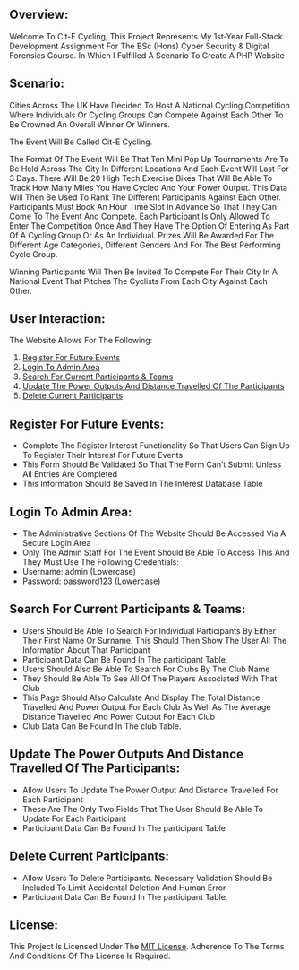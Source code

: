 ## Overview:

Welcome To Cit-E Cycling, This Project Represents My 1st-Year Full-Stack Development Assignment For The BSc (Hons) Cyber Security & Digital Forensics Course. In Which I Fulfilled A Scenario To Create A PHP Website

## Scenario:

Cities Across The UK Have Decided To Host A National Cycling Competition Where Individuals Or Cycling Groups Can Compete Against Each Other To Be Crowned An Overall Winner Or Winners. 

The Event Will Be Called Cit-E Cycling.

The Format Of The Event Will Be That Ten Mini Pop Up Tournaments Are To Be Held Across The City In Different Locations And Each Event Will Last For 3 Days. There Will Be 20 High Tech Exercise Bikes That Will Be Able To Track How Many Miles You Have Cycled And Your Power Output. This Data Will Then Be Used To Rank The Different Participants Against Each Other. Participants Must Book An Hour Time Slot In Advance So That They Can Come To The Event And Compete. Each Participant Is Only Allowed To Enter The Competition Once And They Have The Option Of Entering As Part Of A Cycling Group Or As An Individual. Prizes Will Be Awarded For The Different Age Categories, Different Genders And For The Best Performing Cycle Group. 

Winning Participants Will Then Be Invited To Compete For Their City In A National Event That Pitches The Cyclists From Each City Against Each Other. 

## User Interaction:

The Website Allows For The Following:

1. [Register For Future Events](#register-for-future-events)
2. [Login To Admin Area](#login-to-admin-area)
3. [Search For Current Participants & Teams](#search-for-current-participants--teams)
4. [Update The Power Outputs And Distance Travelled Of The Participants](#update-the-power-outputs-and-distance-travelled-of-the-participants)
5. [Delete Current Participants](#delete-current-participants)

## Register For Future Events:

- Complete The Register Interest Functionality So That Users Can Sign Up To Register Their Interest For Future Events
- This Form Should Be Validated So That The Form Can’t Submit Unless All Entries Are Completed 
- This Information Should Be Saved In The Interest Database Table



## Login To Admin Area:

- The Administrative Sections Of The Website Should Be Accessed Via A Secure Login Area
- Only The Admin Staff For The Event Should Be Able To Access This And They Must Use The Following Credentials: 
- Username: admin (Lowercase)
- Password: password123 (Lowercase)

## Search For Current Participants & Teams:

- Users Should Be Able To Search For Individual Participants By Either Their First Name Or Surname. This Should Then Show The User All The Information About That Participant
- Participant Data Can Be Found In The participant Table.
- Users Should Also Be Able To Search For Clubs By The Club Name
- They Should Be Able To See All Of The Players Associated With That Club
- This Page Should Also Calculate And Display The Total Distance Travelled And Power Output For Each Club As Well As The Average Distance Travelled And Power Output For Each Club
- Club Data Can Be Found In The club Table.

## Update The Power Outputs And Distance Travelled Of The Participants:

- Allow Users To Update The Power Output And Distance Travelled For Each Participant
- These Are The Only Two Fields That The User Should Be Able To Update For Each Participant
- Participant Data Can Be Found In The participant Table

## Delete Current Participants:

- Allow Users To Delete Participants. Necessary Validation Should Be Included To Limit Accidental Deletion And Human Error
- Participant Data Can Be Found In The participant Table.

## License:

This Project Is Licensed Under The [MIT License](LICENSE). Adherence To The Terms And Conditions Of The License Is Required.
